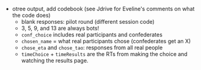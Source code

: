 - otree output, add codebook (see Jdrive for Eveline's comments on what the code does)
	- blank responses: pilot round (different session code)
	- 3, 5, 9, and 13 are always bots!
	- `conf_choice` includes real participants and confederates
	- `chosen_name` = what real participants chose (confederates get an X)
	- `chose_eta` and `chose_tao`: responses from all real people
	- `timeChoice` + `timeResults` are the RTs from making the choice and watching the results page.
